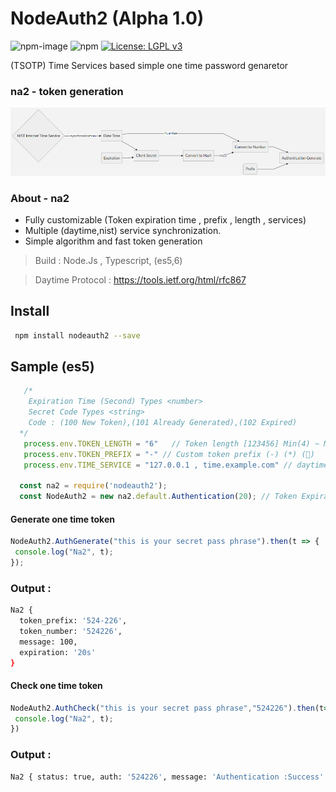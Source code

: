 # NodeAuth2 (Alpha 1.0)
![npm-image]
![npm](https://img.shields.io/npm/dt/nodeauth2)
[![License: LGPL v3](https://img.shields.io/badge/License-LGPL%20v3-blue.svg)](https://www.gnu.org/licenses/lgpl-3.0)

 (TSOTP) Time Services based simple one time password genaretor 
 
 ### na2 - token generation
![nodeAuth2](https://github.com/Nodeclient/NodeAuth2/raw/master/docs/images/flow.png)


### About - na2
* Fully customizable (Token expiration time , prefix , length , services)
* Multiple (daytime,nist) service synchronization.
* Simple algorithm and fast token generation 

 > Build            : Node.Js , Typescript, (es5,6)

 > Daytime Protocol : https://tools.ietf.org/html/rfc867

 
## Install 
```bash
 npm install nodeauth2 --save
```
## Sample (es5) 
```js
   /* 
    Expiration Time (Second) Types <number>
    Secret Code Types <string> 
    Code : (100 New Token),(101 Already Generated),(102 Expired)
  */
   process.env.TOKEN_LENGTH = "6"   // Token length [123456] Min(4) ~ Max(32)
   process.env.TOKEN_PREFIX = "-" // Custom token prefix (-) (*) (🔑)
   process.env.TIME_SERVICE = "127.0.0.1 , time.example.com" // daytime services -> https://tf.nist.gov/tf-cgi/servers.cgi

  const na2 = require('nodeauth2');
  const NodeAuth2 = new na2.default.Authentication(20); // Token Expiration Time 20 sec
```

#### Generate one time token
```js
NodeAuth2.AuthGenerate("this is your secret pass phrase").then(t => {
 console.log("Na2", t);
}); 
```
### Output :
```bash
Na2 {
  token_prefix: '524-226',
  token_number: '524226',
  message: 100,
  expiration: '20s'
}
```

#### Check one time token 
```js
NodeAuth2.AuthCheck("this is your secret pass phrase","524226").then(t=>{
 console.log("Na2", t);
}) 
``` 
### Output :
```bash
Na2 { status: true, auth: '524226', message: 'Authentication :Success' }
```

   [npm-image]: https://img.shields.io/npm/v/nodeauth2.svg?style=flat 
   [npm-url]: https://npmjs.org/package/nodeauth2 

